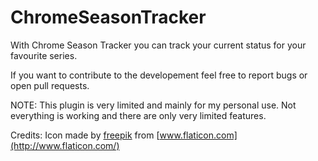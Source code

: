 # ChromeSeasonTracker
With Chrome Season Tracker you can track your current status for your favourite series.

If you want to contribute to the developement feel free to report bugs or open pull requests.

NOTE: This plugin is very limited and mainly for my personal use. 
Not everything is working and there are only very limited features.

Credits:
Icon made by [freepik](http://www.flaticon.com/authors/freepik) from [www.flaticon.com](http://www.flaticon.com/)
